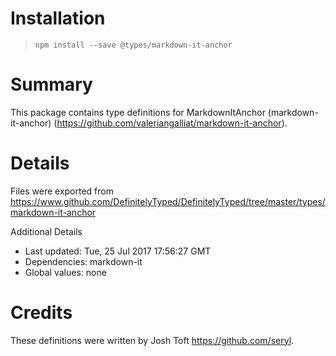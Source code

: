 # Installation
> `npm install --save @types/markdown-it-anchor`

# Summary
This package contains type definitions for MarkdownItAnchor (markdown-it-anchor) (https://github.com/valeriangalliat/markdown-it-anchor).

# Details
Files were exported from https://www.github.com/DefinitelyTyped/DefinitelyTyped/tree/master/types/markdown-it-anchor

Additional Details
 * Last updated: Tue, 25 Jul 2017 17:56:27 GMT
 * Dependencies: markdown-it
 * Global values: none

# Credits
These definitions were written by Josh Toft <https://github.com/seryl>.
